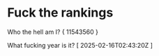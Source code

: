 # Fuck the rankings

Who the hell am I?
{ 11543560 }

What fucking year is it?
[ 2025-02-16T02:43:20Z ]
